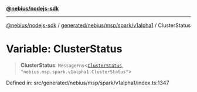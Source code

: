 [**@nebius/nodejs-sdk**](../../../../../../README.md)

***

[@nebius/nodejs-sdk](../../../../../../README.md) / [generated/nebius/msp/spark/v1alpha1](../README.md) / ClusterStatus

# Variable: ClusterStatus

> **ClusterStatus**: `MessageFns`\<[`ClusterStatus`](../interfaces/ClusterStatus.md), `"nebius.msp.spark.v1alpha1.ClusterStatus"`\>

Defined in: src/generated/nebius/msp/spark/v1alpha1/index.ts:1347
